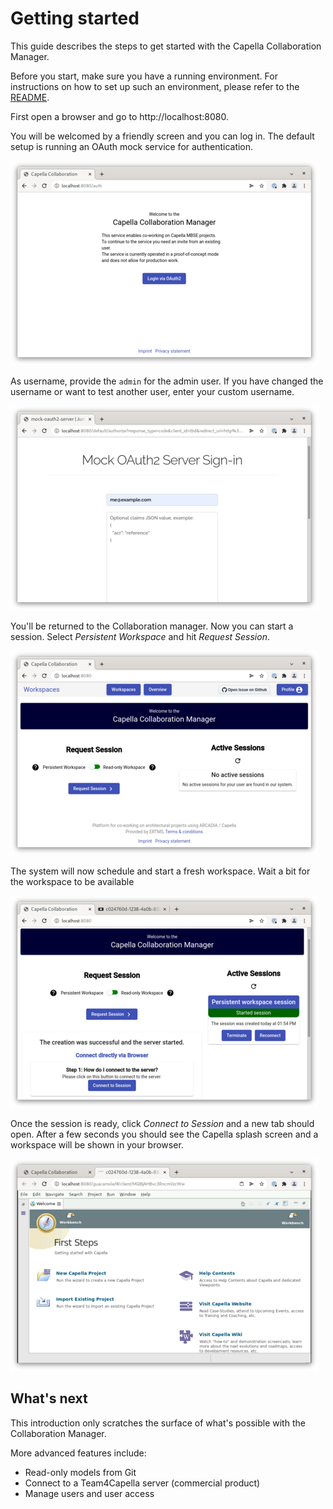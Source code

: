 # Getting started

This guide describes the steps to get started with the Capella Collaboration Manager.

Before you start, make sure you have a running environment. For instructions on how to set up such an environment, please refer to the [README](../README.md).

First open a browser and go to http://localhost:8080.

You will be welcomed by a friendly screen and you can log in. The default setup is running an OAuth mock service for authentication.

![Welcome screen](img/collab-step-1.png)

As username, provide the `admin` for the admin user. If you have changed the username or want to test another user, enter your custom username.

![OAuth mock](img/collab-step-2.png)

You'll be returned to the Collaboration manager. Now you can start a session. Select _Persistent Workspace_ and hit _Request Session_.

![Logged in](img/collab-step-3.png)

The system will now schedule and start a fresh workspace.
Wait a bit for the workspace to be available 

![Starting a session](img/collab-step-4.png)

Once the session is ready, click _Connect to Session_ and a new tab should open. After a few seconds you should see the
Capella splash screen and a workspace will be shown in your browser.

![Capella welcome screen](img/collab-step-5.png)


## What's next

This introduction only scratches the surface of what's possible with the Collaboration Manager.

More advanced features include:

* Read-only models from Git
* Connect to a Team4Capella server (commercial product)
* Manage users and user access
